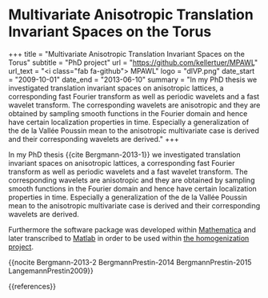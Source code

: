 # Multivariate Anisotropic Translation Invariant Spaces on the Torus

+++
title = "Multivariate Anisotropic Translation Invariant Spaces on the Torus"
subtitle = "PhD project"
url = "https://github.com/kellertuer/MPAWL"
url_text = "<i class=\"fab fa-github\"></i> MPAWL"
logo = "dlVP.png"
date_start = "2009-10-01"
date_end = "2013-06-10"
summary = "In my PhD thesis we investigated translation invariant spaces on anisotropic lattices, a corresponding fast Fourier transform as well as periodic wavelets and a fast wavelet transform. The corresponding wavelets are anisotropic and they are obtained by sampling smooth functions in the Fourier domain and hence have certain localization properties in time. Especially a generalization of the de la Vallée Poussin mean to the anisotropic multivariate case is derived and their corresponding wavelets are derived."
+++

In my PhD thesis {{cite Bergmann-2013-1}} we investigated translation
invariant spaces on anisotropic lattices, a corresponding fast Fourier
transform as well as periodic wavelets and a fast wavelet transform.
The corresponding wavelets are anisotropic and they are obtained by sampling
smooth functions in the Fourier domain and hence have certain localization properties in time. Especially a generalization of the de la Vallée Poussin mean to the anisotropic multivariate case is derived and their corresponding wavelets are derived.

Furthermore the software package was developed within [Mathematica](https://github.com/kellertuer/MPAWL/) and later transcribed to [Matlab](https://github.com/kellertuer/MPAWL-Matlab/) in order to be used within [the homogenization project](projects/homogenization/).

{{nocite Bergmann-2013-2 BergmannPrestin-2014 BergmannPrestin-2015 LangemannPrestin2009}}

{{references}}